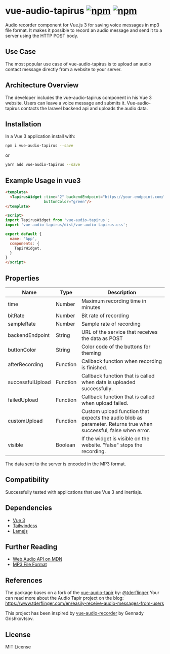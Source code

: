# vue-audio-tapirus [![npm](https://img.shields.io/npm/v/vue-audio-tapir)](https://www.npmjs.com/package/vue-audio-tapir) [![npm](https://img.shields.io/npm/l/vue-audio-tapir)](https://www.npmjs.com/package/vue-audio-tapir)

Audio recorder component for Vue.js 3 for saving voice messages in mp3 file format. It makes it possible to record an audio message and send it to a server using the HTTP POST body.

## Use Case

The most popular use case of vue-audio-tapirus is to upload an audio contact message directly from a website to your server.
 
## Architecture Overview

The developer includes the vue-audio-tapirus component in his Vue 3 website. Users can leave 
a voice message and submits it. Vue-audio-tapirus contacts the laravel backend api and uploads the audio data. 

## Installation

In a Vue 3 application install with:

```bash
npm i vue-audio-tapirus --save
```

or
```bash
yarn add vue-audio-tapirus --save
```

## Example Usage in vue3

```html
<template>
  <TapirusWidget :time="2" backendEndpoint="https://your-endpoint.com/.netlify/functions/audio-message" 
                 buttonColor="green"/>
</template>

<script>
import TapirusWidget from 'vue-audio-tapirus';
import 'vue-audio-tapirus/dist/vue-audio-tapirus.css';

export default {
  name: 'App',
  components: {
    TapirWidget,
  }
}
</script>
```

## Properties

| Name             | Type     | Description                                                                                                      | 
|------------------|----------|------------------------------------------------------------------------------------------------------------------|
| time             | Number   | Maximum recording time in minutes                                                                                |
| bitRate          | Number   | Bit rate of recording                                                                                            |
| sampleRate       | Number   | Sample rate of recording                                                                                         |
| backendEndpoint  | String   | URL of the service that receives the data as POST                                                                |
| buttonColor      | String   | Color code of the buttons for theming                                                                            |
| afterRecording   | Function | Callback function when recording is finished.                                                                    |
| successfulUpload | Function | Callback function that is called when data is uploaded successfully.                                             |
| failedUpload     | Function | Callback function that is called when upload failed.                                                             |
| customUpload     | Function | Custom upload function that expects the audio blob as parameter. Returns true when successful, false when error. |
| visible          | Boolean  | If the widget is visible on the website. "false" stops the recording.                                            |                                                                                          |

The data sent to the server is encoded in the MP3 format.

## Compatibility

Successfully tested with applications that use Vue 3 and inertiajs. 

## Dependencies

- [Vue 3](https://v3.vuejs.org/)
- [Tailwindcss](https://tailwindcss.com/)
- [Lamejs](https://github.com/zhuker/lamejs)

## Further Reading

- [Web Audio API on MDN](https://developer.mozilla.org/en-US/docs/Web/API/Web_Audio_API)
- [MP3 File Format](https://en.wikipedia.org/wiki/MP3)

## References

The package bases on a fork of the [vue-audio-tapir](https://github.com/tderflinger/vue-audio-tapir) by: [@tderflinger](https://twitter.com/tderflinger)
Your can read more about the Audio Tapir project on the blog:
https://www.tderflinger.com/en/easily-receive-audio-messages-from-users

This project has been inspired by [vue-audio-recorder](https://github.com/grishkovelli/vue-audio-recorder) by Gennady Grishkovtsov.

## License

MIT License
